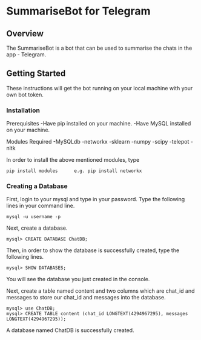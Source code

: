 # SummariseBot for Telegram

## Overview
The SummariseBot is a bot that can be used to summarise the chats in the app - Telegram.

## Getting Started
These instructions will get the bot running on your local machine with your own bot token.

### Installation
Prerequisites
-Have pip installed on your machine.
-Have MySQL installed on your machine.

Modules Required
-MySQLdb
-networkx
-sklearn
-numpy
-scipy
-telepot
-nltk

In order to install the above mentioned modules, type
```
pip install modules      e.g. pip install networkx
```
### Creating a Database

First, login to your mysql and type in your password. Type the following lines in your command line.

```
mysql -u username -p
```
Next, create a database.

```
mysql> CREATE DATABASE ChatDB;
```

Then, in order to show the database is successfully created, type the following lines.

```
mysql> SHOW DATABASES;
```
You will see the database you just created in the console.

Next, create a table named content and two columns which are chat_id and messages to store our chat_id and messages into the database.

```
mysql> use ChatDB;
mysql> CREATE TABLE content (chat_id LONGTEXT(4294967295), messages LONGTEXT(4294967295));
```

A database named ChatDB is successfully created.


